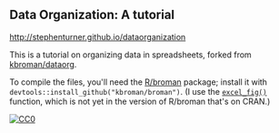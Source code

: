 ## Data Organization: A tutorial

<http://stephenturner.github.io/dataorganization>

This is a tutorial on organizing data in spreadsheets, forked from [kbroman/dataorg](https://github.com/kbroman/dataorg).

To compile the files, you'll need the [R/broman](https://github.com/kbroman/broman) package; install it with `devtools::install_github("kbroman/broman")`. (I use the [`excel_fig()`](https://github.com/kbroman/broman/blob/master/R/excel_fig.R) function, which is not yet in the version of R/broman that's on CRAN.)

[![CC0](http://i.creativecommons.org/p/zero/1.0/88x31.png)](http://creativecommons.org/publicdomain/zero/1.0/)
